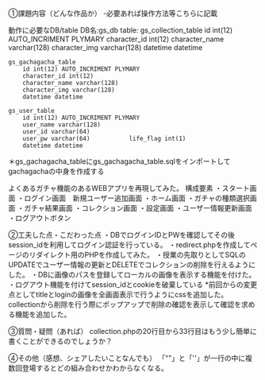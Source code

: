 ①課題内容（どんな作品か）
 -必要あれば操作方法等こちらに記載

 動作に必要なDB/table
 DB名:gs_db
 table:
    gs_collection_table 
        id int(12) AUTO_INCRIMENT PLYMARY
        character_id int(12)
        character_name varchar(128)
        character_img varchar(128)
        datetime datetime

    gs_gachagacha_table 
        id int(12) AUTO_INCRIMENT PLYMARY
        character_id int(12)
        character_name varchar(128)
        character_img varchar(128)
        datetime datetime

    gs_user_table
        id int(12) AUTO_INCRIMENT PLYMARY
        user_name varchar(128)
        user_id varchar(64)
        user_pw varchar(64)           life_flag int(1)
        datetime datetime

＊gs_gachagacha_tableにgs_gachagacha_table.sqlをインポートしてgachagachaの中身を作成する

よくあるガチャ機能のあるWEBアプリを再現してみた。
構成要素
・スタート画面
・ログイン画面　新規ユーザー追加画面
・ホーム画面
・ガチャの種類選択画面
・ガチャ結果画面
・コレクション画面
・設定画面
・ユーザー情報更新画面
・ログアウトボタン

②工夫した点・こだわった点
・DBでログインIDとPWを確認してその後session_idを利用してログイン認証を行っている。
・redirect.phpを作成してページのリダイレクト用のPHPを作成してみた。
・授業の先取りとしてSQLのUPDATEでユーザー情報の更新とDELETEでコレクションの削除を行えるようにした。
・DBに画像のパスを登録してローカルの画像を表示する機能を付けた。
・ログアウト機能を付けてsession_idとcookieを破棄している
*前回からの変更点としてtitleとloginの画像を全画面表示で行うようにcssを追加した。
collectionから削除を行う際にポップアップで削除の確認を表示して確認を求める機能を追加した。

③質問・疑問（あれば）
collection.phpの20行目から33行目はもう少し簡単に書くことができるのでしょうか？

④その他（感想、シェアしたいことなんでも）
「""」と「''」が一行の中に複数回登場するとどの組み合わせかわからなくなる。